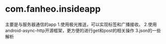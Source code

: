com.fanheo.insideapp
====================
###
主要是与服务器通信的app
  1.使用极光推送，可以实现标签和广播接收。
  2.使用android-async-http开源框架，更方便的进行get和post的相关操作
  3.json的一些解析
